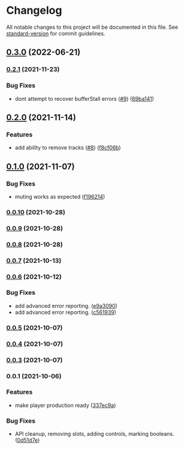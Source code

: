 # Changelog

All notable changes to this project will be documented in this file. See [standard-version](https://github.com/conventional-changelog/standard-version) for commit guidelines.

## [0.3.0](https://github.com/letthemusicpay/components/compare/v0.2.1...v0.3.0) (2022-06-21)

### [0.2.1](https://github.com/letthemusicpay/components/compare/v0.2.0...v0.2.1) (2021-11-23)


### Bug Fixes

* dont attempt to recover bufferStall errors ([#9](https://github.com/letthemusicpay/components/issues/9)) ([69ba141](https://github.com/letthemusicpay/components/commit/69ba141a7bfecbb595efb6e4583924e30241e69d))

## [0.2.0](https://github.com/letthemusicpay/components/compare/v0.1.0...v0.2.0) (2021-11-14)


### Features

* add ability to remove tracks ([#8](https://github.com/letthemusicpay/components/issues/8)) ([f8cf06b](https://github.com/letthemusicpay/components/commit/f8cf06bd38749d7df0743f2792ba74f7cadfd388))

## [0.1.0](https://github.com/letthemusicpay/components/compare/v0.0.10...v0.1.0) (2021-11-07)

### Bug Fixes

* muting works as expected ([f196214](https://github.com/letthemusicpay/components/commit/f1962146f4dbb023da97cbf53edf91c5da660013))

### [0.0.10](https://github.com/letthemusicpay/components/compare/v0.0.9...v0.0.10) (2021-10-28)

### [0.0.9](https://github.com/letthemusicpay/components/compare/v0.0.8...v0.0.9) (2021-10-28)

### [0.0.8](https://github.com/letthemusicpay/components/compare/v0.0.7...v0.0.8) (2021-10-28)

### [0.0.7](https://github.com/letthemusicpay/components/compare/v0.0.6...v0.0.7) (2021-10-13)

### [0.0.6](https://github.com/letthemusicpay/components/compare/v0.0.5...v0.0.6) (2021-10-12)


### Bug Fixes

* add advanced error reporting. ([e9a3090](https://github.com/letthemusicpay/components/commit/e9a3090732e005f19c76334a394c9d18b5fadc36))
* add advanced error reporting. ([c561939](https://github.com/letthemusicpay/components/commit/c5619393ddabcac9e97a38fdb6c3e12c579105c0))

### [0.0.5](https://github.com/letthemusicpay/components/compare/v0.0.4...v0.0.5) (2021-10-07)

### [0.0.4](https://github.com/letthemusicpay/components/compare/v0.0.3...v0.0.4) (2021-10-07)

### [0.0.3](https://github.com/letthemusicpay/components/compare/v0.0.1...v0.0.3) (2021-10-07)

### 0.0.1 (2021-10-06)


### Features

* make player production ready ([337ec9a](https://github.com/letthemusicpay/components/commit/337ec9aae993ec022b223bb60ecb03be1bf39357))


### Bug Fixes

* API cleanup, removing slots, adding controls, marking booleans. ([0d51d7e](https://github.com/letthemusicpay/components/commit/0d51d7e23eff157b42af7bac93c32a14dfc312a4))
